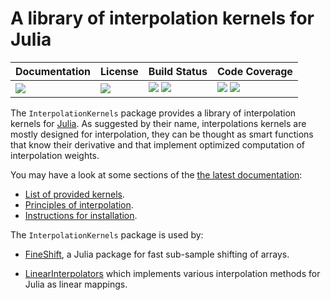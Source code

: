 # A library of interpolation kernels for Julia

| **Documentation**               | **License**                     | **Build Status**                                                | **Code Coverage**                                                   |
|:--------------------------------|:--------------------------------|:----------------------------------------------------------------|:--------------------------------------------------------------------|
| [![][doc-dev-img]][doc-dev-url] | [![][license-img]][license-url] | [![][travis-img]][travis-url] [![][appveyor-img]][appveyor-url] | [![][coveralls-img]][coveralls-url] [![][codecov-img]][codecov-url] |

The `InterpolationKernels` package provides a library of interpolation kernels
for [Julia](https://julialang.org/).  As suggested by their name,
interpolations kernels are mostly designed for interpolation, they can be
thought as smart functions that know their derivative and that implement
optimized computation of interpolation weights.

You may have a look at some sections of the [the latest
documentation](https://emmt.github.io/InterpolationKernels.jl/dev/):

- [List of provided kernels](https://emmt.github.io/InterpolationKernels.jl/dev/kernels/).
- [Principles of interpolation](https://emmt.github.io/InterpolationKernels.jl/dev/interpolation/).
- [Instructions for installation](https://emmt.github.io/InterpolationKernels.jl/dev/install/).

The `InterpolationKernels` package is used by:

- [FineShift](https://github.com/emmt/FineShift.jl), a Julia package for
  fast sub-sample shifting of arrays.

- [LinearInterpolators](https://github.com/emmt/LinearInterpolators.jl) which implements
  various interpolation methods for Julia as linear mappings.

[doc-stable-img]: https://img.shields.io/badge/docs-stable-blue.svg
[doc-stable-url]: https://emmt.github.io/InterpolationKernels.jl/stable

[doc-dev-img]: https://img.shields.io/badge/docs-dev-blue.svg
[doc-dev-url]: https://emmt.github.io/InterpolationKernels.jl/dev

[license-url]: ./LICENSE.md
[license-img]: http://img.shields.io/badge/license-MIT-brightgreen.svg?style=flat

[travis-img]: https://travis-ci.org/emmt/InterpolationKernels.jl.svg?branch=master
[travis-url]: https://travis-ci.org/emmt/InterpolationKernels.jl

[appveyor-img]: https://ci.appveyor.com/api/projects/status/github/emmt/InterpolationKernels.jl?branch=master
[appveyor-url]: https://ci.appveyor.com/project/emmt/InterpolationKernels-jl/branch/master

[coveralls-img]: https://coveralls.io/repos/emmt/InterpolationKernels.jl/badge.svg?branch=master&service=github
[coveralls-url]: https://coveralls.io/github/emmt/InterpolationKernels.jl?branch=master

[codecov-img]: http://codecov.io/github/emmt/InterpolationKernels.jl/coverage.svg?branch=master
[codecov-url]: http://codecov.io/github/emmt/InterpolationKernels.jl?branch=master
